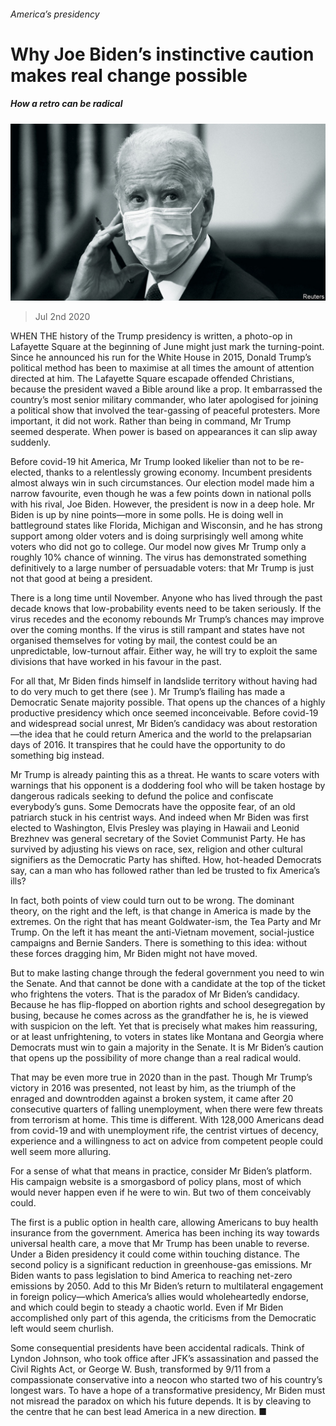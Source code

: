 ###### America’s presidency

# Why Joe Biden’s instinctive caution makes real change possible 

##### How a retro can be radical 

![image](images/20200704_LDD001_0.jpg) 

> Jul 2nd 2020 

WHEN THE history of the Trump presidency is written, a photo-op in Lafayette Square at the beginning of June might just mark the turning-point. Since he announced his run for the White House in 2015, Donald Trump’s political method has been to maximise at all times the amount of attention directed at him. The Lafayette Square escapade offended Christians, because the president waved a Bible around like a prop. It embarrassed the country’s most senior military commander, who later apologised for joining a political show that involved the tear-gassing of peaceful protesters. More important, it did not work. Rather than being in command, Mr Trump seemed desperate. When power is based on appearances it can slip away suddenly.

Before covid-19 hit America, Mr Trump looked likelier than not to be re-elected, thanks to a relentlessly growing economy. Incumbent presidents almost always win in such circumstances. Our election model made him a narrow favourite, even though he was a few points down in national polls with his rival, Joe Biden. However, the president is now in a deep hole. Mr Biden is up by nine points—more in some polls. He is doing well in battleground states like Florida, Michigan and Wisconsin, and he has strong support among older voters and is doing surprisingly well among white voters who did not go to college. Our model now gives Mr Trump only a roughly 10% chance of winning. The virus has demonstrated something definitively to a large number of persuadable voters: that Mr Trump is just not that good at being a president.


There is a long time until November. Anyone who has lived through the past decade knows that low-probability events need to be taken seriously. If the virus recedes and the economy rebounds Mr Trump’s chances may improve over the coming months. If the virus is still rampant and states have not organised themselves for voting by mail, the contest could be an unpredictable, low-turnout affair. Either way, he will try to exploit the same divisions that have worked in his favour in the past.

For all that, Mr Biden finds himself in landslide territory without having had to do very much to get there (see ). Mr Trump’s flailing has made a Democratic Senate majority possible. That opens up the chances of a highly productive presidency which once seemed inconceivable. Before covid-19 and widespread social unrest, Mr Biden’s candidacy was about restoration—the idea that he could return America and the world to the prelapsarian days of 2016. It transpires that he could have the opportunity to do something big instead.

Mr Trump is already painting this as a threat. He wants to scare voters with warnings that his opponent is a doddering fool who will be taken hostage by dangerous radicals seeking to defund the police and confiscate everybody’s guns. Some Democrats have the opposite fear, of an old patriarch stuck in his centrist ways. And indeed when Mr Biden was first elected to Washington, Elvis Presley was playing in Hawaii and Leonid Brezhnev was general secretary of the Soviet Communist Party. He has survived by adjusting his views on race, sex, religion and other cultural signifiers as the Democratic Party has shifted. How, hot-headed Democrats say, can a man who has followed rather than led be trusted to fix America’s ills?

In fact, both points of view could turn out to be wrong. The dominant theory, on the right and the left, is that change in America is made by the extremes. On the right that has meant Goldwater-ism, the Tea Party and Mr Trump. On the left it has meant the anti-Vietnam movement, social-justice campaigns and Bernie Sanders. There is something to this idea: without these forces dragging him, Mr Biden might not have moved.

But to make lasting change through the federal government you need to win the Senate. And that cannot be done with a candidate at the top of the ticket who frightens the voters. That is the paradox of Mr Biden’s candidacy. Because he has flip-flopped on abortion rights and school desegregation by busing, because he comes across as the grandfather he is, he is viewed with suspicion on the left. Yet that is precisely what makes him reassuring, or at least unfrightening, to voters in states like Montana and Georgia where Democrats must win to gain a majority in the Senate. It is Mr Biden’s caution that opens up the possibility of more change than a real radical would.

That may be even more true in 2020 than in the past. Though Mr Trump’s victory in 2016 was presented, not least by him, as the triumph of the enraged and downtrodden against a broken system, it came after 20 consecutive quarters of falling unemployment, when there were few threats from terrorism at home. This time is different. With 128,000 Americans dead from covid-19 and with unemployment rife, the centrist virtues of decency, experience and a willingness to act on advice from competent people could well seem more alluring.

For a sense of what that means in practice, consider Mr Biden’s platform. His campaign website is a smorgasbord of policy plans, most of which would never happen even if he were to win. But two of them conceivably could.

The first is a public option in health care, allowing Americans to buy health insurance from the government. America has been inching its way towards universal health care, a move that Mr Trump has been unable to reverse. Under a Biden presidency it could come within touching distance. The second policy is a significant reduction in greenhouse-gas emissions. Mr Biden wants to pass legislation to bind America to reaching net-zero emissions by 2050. Add to this Mr Biden’s return to multilateral engagement in foreign policy—which America’s allies would wholeheartedly endorse, and which could begin to steady a chaotic world. Even if Mr Biden accomplished only part of this agenda, the criticisms from the Democratic left would seem churlish.

Some consequential presidents have been accidental radicals. Think of Lyndon Johnson, who took office after JFK’s assassination and passed the Civil Rights Act, or George W. Bush, transformed by 9/11 from a compassionate conservative into a neocon who started two of his country’s longest wars. To have a hope of a transformative presidency, Mr Biden must not misread the paradox on which his future depends. It is by cleaving to the centre that he can best lead America in a new direction. ■

